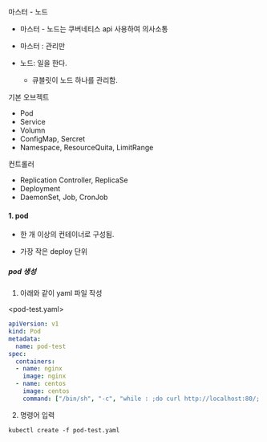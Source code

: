 마스터 - 노드 

- 마스터 - 노드는 쿠버네티스 api 사용하여 의사소통 

- 마스터 : 관리만 
- 노드: 일을 한다. 
  - 큐블릿이 노드 하나를 관리함. 





기본 오브젝트 

- Pod 
- Service
- Volumn
- ConfigMap, Sercret
- Namespace, ResourceQuita, LimitRange



컨트롤러 

-  Replication Controller, ReplicaSe 
-  Deployment 
-  DaemonSet, Job, CronJob 



#### 1. pod

- 한 개 이상의 컨테이너로 구성됨. 

- 가장 작은 deploy  단위 

  

##### pod 생성 

1. 아래와 같이 yaml 파일 작성 

<pod-test.yaml>

```yaml
apiVersion: v1
kind: Pod
metadata:
  name: pod-test
spec:
  containers:
  - name: nginx
    image: nginx
  - name: centos
    image: centos
    command: ["/bin/sh", "-c", "while : ;do curl http://localhost:80/; sleep 3; done"]
```



2. 명령어 입력 

```
kubectl create -f pod-test.yaml 
```







